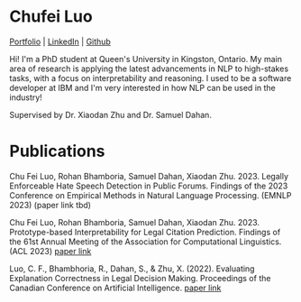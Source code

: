 # Chufei Luo

[Portfolio](https://luochufei.carrd.co/) | [LinkedIn](https://www.linkedin.com/in/chu-fei-luo-40a18a171/) | [Github](https://github.com/chufeiluo)

Hi! I'm a PhD student at Queen's University in Kingston, Ontario. My main area of research is applying the latest advancements in NLP to high-stakes tasks, with a focus on interpretability and reasoning. I used to be a software developer at IBM and I'm very interested in how NLP can be used in the industry!

Supervised by Dr. Xiaodan Zhu and Dr. Samuel Dahan.

# Publications

  Chu Fei Luo, Rohan Bhamboria, Samuel Dahan, Xiaodan Zhu. 2023. Legally Enforceable Hate Speech Detection in Public Forums. Findings of the 2023 Conference on Empirical Methods in Natural Language Processing. (EMNLP 2023) (paper link tbd)
  
  Chu Fei Luo, Rohan Bhamboria, Samuel Dahan, Xiaodan Zhu. 2023. Prototype-based Interpretability for Legal Citation Prediction. Findings of the 61st Annual Meeting of the Association for Computational Linguistics. (ACL 2023) [paper link](https://aclanthology.org/2023.findings-acl.301/)
  
  Luo, C. F., Bhambhoria, R., Dahan, S., & Zhu, X. (2022). Evaluating Explanation Correctness in Legal Decision Making. Proceedings of the Canadian Conference on Artificial Intelligence. [paper link](https://doi.org/10.21428/594757db.8718dc8b)
